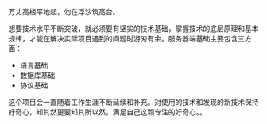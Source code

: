 万丈高楼平地起，勿在浮沙筑高台。

想要技术水平不断突破，就必须要有坚实的技术基础，掌握技术的底层原理和基本规律，才能在解决实际项目遇到的问题时游刃有余。服务器端基础主要包含三方面：
- 语言基础
- 数据库基础
- 协议基础

这个项目会一直随着工作生涯不断延续和补充。对使用的技术和发现的新技术保持好奇心，知其然更要知其所以然，满足自己这颗专注的好奇心。。
